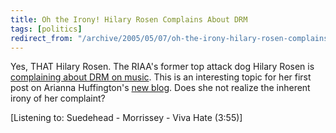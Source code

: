 ```yaml
---
title: Oh the Irony! Hilary Rosen Complains About DRM
tags: [politics]
redirect_from: "/archive/2005/05/07/oh-the-irony-hilary-rosen-complains-about-drm.aspx/"
---
```


Yes, THAT Hilary Rosen. The RIAA's former top attack dog Hilary Rosen is
[complaining about DRM on
music](http://www.huffingtonpost.com/theblog/archive/2005/05/steve-jobs-let-.html).
This is an interesting topic for her first post on Arianna Huffington's
[new blog](http://www.huffingtonpost.com/theblog/). Does she not realize
the inherent irony of her complaint?

[Listening to: Suedehead - Morrissey - Viva Hate (3:55)]


